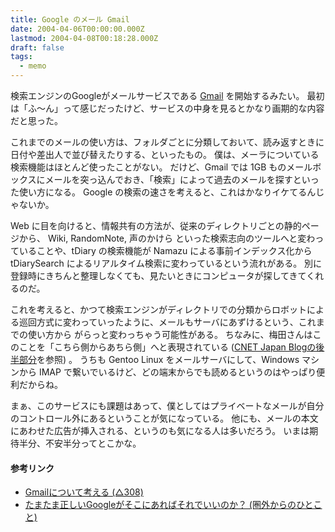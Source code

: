 ```yaml
---
title: Google のメール Gmail
date: 2004-04-06T00:00:00.000Z
lastmod: 2004-04-08T00:18:28.000Z
draft: false
tags:
  - memo
---
```


検索エンジンのGoogleがメールサービスである [Gmail](https://gmail.google.com/) を開始するみたい。 最初は「ふ〜ん」って感じだったけど、サービスの中身を見るとかなり画期的な内容だと思った。

これまでのメールの使い方は、フォルダごとに分類しておいて、読み返すときに日付や差出人で並び替えたりする、といったもの。 僕は、メーラについている検索機能はほとんど使ったことがない。 だけど、Gmail では 1GB ものメールボックスにメールを突っ込んでおき、「検索」によって過去のメールを探すといった使い方になる。 Google の検索の速さを考えると、これはかなりイケてるんじゃないか。

Web に目を向けると、情報共有の方法が、従来のディレクトリごとの静的ページから、 Wiki, RandomNote, 声のかけら といった検索志向のツールへと変わっていることや、tDiary の検索機能が Namazu による事前インデックス化から tDiarySearch によるリアルタイム検索に変わっているという流れがある。 別に登録時にきちんと整理しなくても、見たいときにコンピュータが探してきてくれるのだ。

これを考えると、かつて検索エンジンがディレクトリでの分類からロボットによる巡回方式に変わっていったように、メールもサーバにあずけるという、これまでの使い方から がらっと変わっちゃう可能性がある。 ちなみに、梅田さんはこのことを「こちら側からあちら側」へと表現されている ([CNET Japan Blogの後半部分](http://blog.japan.cnet.com/umeda/archives/001116.html)を参照) 。 うちも Gentoo Linux をメールサーバにして、Windows マシンから IMAP で繋いでいるけど、どの端末からでも読めるというのはやっぱり便利だからね。

まぁ、このサービスにも課題はあって、僕としてはプライベートなメールが自分のコントロール外にあるということが気になっている。 他にも、メールの本文にあわせた広告が挿入される、というのも気になる人は多いだろう。 いまは期待半分、不安半分ってとこかな。

#### 参考リンク

* [Gmailについて考える (△308)](http://issui.typepad.com/diary/2004/04/gmail.html)
* [たまたま正しいGoogleがそこにあればそれでいいのか？ (圏外からのひとこと)](http://amrita.s14.xrea.com/d/?date=20040406#c04)
